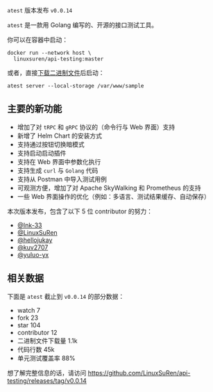 `atest` 版本发布 `v0.0.14`

`atest` 是一款用 Golang 编写的、开源的接口测试工具。

你可以在容器中启动：

```shell
docker run --network host \
  linuxsuren/api-testing:master
```

或者，直接[下载二进制文件](https://github.com/LinuxSuRen/api-testing/releases/tag/v0.0.14)后启动：

```shell
atest server --local-storage /var/www/sample
```

## 主要的新功能

* 增加了对 `tRPC` 和 `gRPC` 协议的（命令行与 Web 界面）支持
* 新增了 Helm Chart 的安装方式
* 支持通过按钮切换暗模式
* 支持启动启动插件
* 支持在 Web 界面中参数化执行
* 支持生成 `curl` 与 `Golang` 代码
* 支持从 Postman 中导入测试用例
* 可观测方便，增加了对 Apache SkyWalking 和 Prometheus 的支持
* 一些 Web 界面操作的优化（例如：多语言、测试结果缓存、自动保存）

本次版本发布，包含了以下 5 位 contributor 的努力：

* [@Ink-33](https://github.com/Ink-33)
* [@LinuxSuRen](https://github.com/LinuxSuRen)
* [@hellojukay](https://github.com/hellojukay)
* [@kuv2707](https://github.com/kuv2707)
* [@yuluo-yx](https://github.com/yuluo-yx)

## 相关数据

下面是 `atest` 截止到 `v0.0.14` 的部分数据：

* watch 7
* fork 23
* star 104
* contributor 12
* 二进制文件下载量 1.1k
* 代码行数 45k
* 单元测试覆盖率 88%

想了解完整信息的话，请访问 https://github.com/LinuxSuRen/api-testing/releases/tag/v0.0.14
